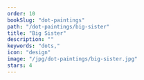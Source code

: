 ```yaml
---
order: 10
bookSlug: "dot-paintings"
path: "/dot-paintings/big-sister"
title: "Big Sister"
description: ""
keywords: "dots,"
icon: "design"
image: "/jpg/dot-paintings/big-sister.jpg"
stars: 4
---
```

